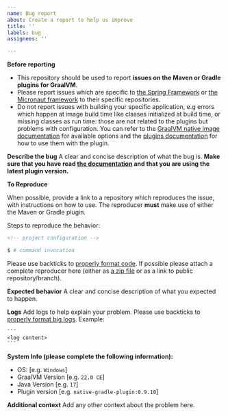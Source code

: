 ```yaml
---
name: Bug report
about: Create a report to help us improve
title: ''
labels: bug
assignees: ''

---
```


**Before reporting**

- This repository should be used to report **issues on the Maven or Gradle plugins for GraalVM**.
- Please report issues which are specific to [the Spring Framework](https://spring.io/) or [the Micronaut framework](https://micronaut.io/) to their specific repositories.
- Do not report issues with building your specific application, e.g errors which happen at image build time like classes initialized at build time, or missing classes as run time: those are not related to the plugins but problems with configuration. You can refer to the [GraalVM native image documentation](https://www.graalvm.org/latest/reference-manual/native-image/) for available options and the [plugins documentation](https://graalvm.github.io/native-build-tools) for how to use them with the plugin.

**Describe the bug**
A clear and concise description of what the bug is.
**Make sure that you have read [the documentation](https://graalvm.github.io/native-build-tools) and that you are using the latest plugin version.**

**To Reproduce**

When possible, provide a link to a repository which reproduces the issue, with instructions on how to use.
The reproducer **must** make use of either the Maven or Gradle plugin.

Steps to reproduce the behavior:
```xml
<!-- project configuration -->
```
```bash
$ # command invocation 
```
Please use backticks to [properly format code](https://docs.github.com/en/get-started/writing-on-github/working-with-advanced-formatting/creating-and-highlighting-code-blocks#syntax-highlighting).
If possible please attach a complete reproducer here (either as [a zip file](https://docs.github.com/en/get-started/writing-on-github/working-with-advanced-formatting/attaching-files) or as a link to public repository/branch).

**Expected behavior**
A clear and concise description of what you expected to happen.

**Logs**
Add logs to help explain your problem. 
Please use backticks to [properly format big logs](https://docs.github.com/en/get-started/writing-on-github/working-with-advanced-formatting/creating-and-highlighting-code-blocks#fenced-code-blocks). Example:
````
```
<log content> 
```
````

**System Info (please complete the following information):**
 - OS: [e.g. `Windows`]
 - GraalVM Version [e.g. `22.0 CE`]
 - Java Version [e.g. `17`]
 - Plugin version [e.g. `native-gradle-plugin:0.9.10`]

**Additional context**
Add any other context about the problem here.

